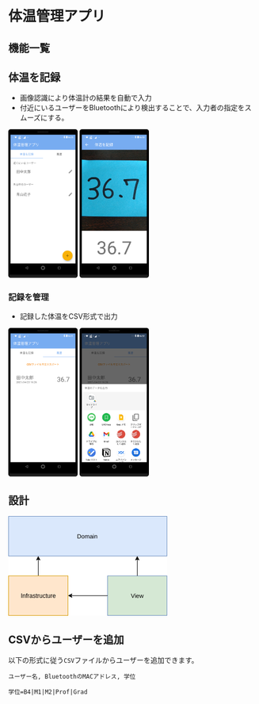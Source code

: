 # 体温管理アプリ
## 機能一覧
## 体温を記録
- 画像認識により体温計の結果を自動で入力
- 付近にいるユーザーをBluetoothにより検出することで、入力者の指定をスムーズにする。

<img src="./docs/screenshot_select_user.png" height="300px">
<img src="./docs/screenshot_save_body_temperature.png" height="300px">

### 記録を管理
- 記録した体温をCSV形式で出力

<img src="./docs/screenshot_body_temperature_history.png" height="300px">
<img src="./docs/screenshot_share.png" height="300px">

## 設計
![設計](./docs/architecture.png)

## CSVからユーザーを追加
以下の形式に従う`CSV`ファイルからユーザーを追加できます。
```csv
ユーザー名, BluetoothのMACアドレス, 学位
```
```csv
学位=B4|M1|M2|Prof|Grad
```